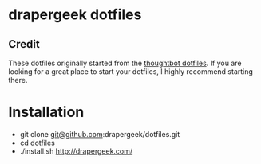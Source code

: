 drapergeek dotfiles
===================

Credit
------------

These dotfiles originally started from the [thoughtbot
dotfiles](https://github.com/thoughtbot/dotfiles). If you are
looking for a great place to start your dotfiles, I highly recommend starting
there.


# Installation
* git clone git@github.com:drapergeek/dotfiles.git
* cd dotfiles
* ./install.sh
http://drapergeek.com/
